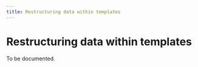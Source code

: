 ```yaml
---
title: Restructuring data within templates
---
```

# Restructuring data within templates

To be documented.
